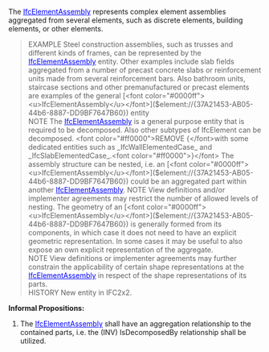 The [<font color="#0000ff"><u>IfcElementAssembly</u></font>]($element://{37A21453-AB05-44b6-8887-DD9BF7647B60}) represents complex element assemblies aggregated from several elements, such as discrete elements, building elements, or other elements.  
> EXAMPLE Steel construction assemblies, such as trusses and different kinds of frames, can be represented by the [<font color="#0000ff"><u>IfcElementAssembly</u></font>]($element://{37A21453-AB05-44b6-8887-DD9BF7647B60}) entity. Other examples include slab fields aggregated from a number of precast concrete slabs or reinforcement units made from several reinforcement bars. Also bathroom units, staircase sections and other premanufactured or precast elements are examples of the general [<font color="#0000ff"><u>IfcElementAssembly</u></font>]($element://{37A21453-AB05-44b6-8887-DD9BF7647B60}) entity  
> NOTE The [<font color="#0000ff"><u>IfcElementAssembly</u></font>]($element://{37A21453-AB05-44b6-8887-DD9BF7647B60}) is a general purpose entity that is required to be decomposed. Also other subtypes of IfcElement can be decomposed.  <font color="#ff0000">REMOVE {</font>with some dedicated entities such as _IfcWallElementedCase_ and _IfcSlabElementedCase_.<font color="#ff0000">}</font>  
The assembly structure can be nested, i.e. an [<font color="#0000ff"><u>IfcElementAssembly</u></font>]($element://{37A21453-AB05-44b6-8887-DD9BF7647B60}) could be an aggregated part within another [<font color="#0000ff"><u>IfcElementAssembly</u></font>]($element://{37A21453-AB05-44b6-8887-DD9BF7647B60}).  
> NOTE View definitions and/or implementer agreements may restrict the number of allowed levels of nesting.  
The geometry of an [<font color="#0000ff"><u>IfcElementAssembly</u></font>]($element://{37A21453-AB05-44b6-8887-DD9BF7647B60}) is generally formed from its components, in which case it does not need to have an explicit geometric representation. In some cases it may be useful to also expose an own explicit representation of the aggregate.  
> NOTE View definitions or implementer agreements may further constrain the applicability of certain shape representations at the [<font color="#0000ff"><u>IfcElementAssembly</u></font>]($element://{37A21453-AB05-44b6-8887-DD9BF7647B60}) in respect of the shape representations of its parts.  
> HISTORY New entity in IFC2x2.  
  
**Informal Propositions:**  
1. The [<font color="#0000ff"><u>IfcElementAssembly</u></font>]($element://{37A21453-AB05-44b6-8887-DD9BF7647B60}) shall have an aggregation relationship to the contained parts, i.e. the (INV) IsDecomposedBy relationship shall be utilized.
